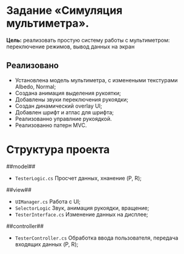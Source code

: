 # Задание «Симуляция мультиметра».
**Цель:** реализовать простую систему работы с мультиметром: переключение режимов, вывод данных на экран

## Реализовано
- Установлена модель мультиметра, с изменеными текстурами Albedo, Normal;
- Создана анимация выделения рукоятки;
- Добавлены звуки переключения рукоядки;
- Создан динамический overlay UI;
- Добавлен шрифт и атлас для шрифта;
- Реализованно управлние рукоядкой.
- Реализованно патерн MVC.

# Структура проекта

##model##
- `TesterLogic.cs` Просчет данных, хнанение (P, R);
  
##view##
- `UIManager.cs` Работа с UI;
- `SelectorLogic` Звук, анимация рукоядки, вращение;
- `TesterInterface.cs` Изменение данных на дисплее;
  
##controller##
- `TesterController.cs` Обработка ввода пользователя, передача входящих данных (P, R);
